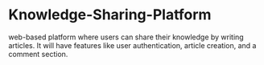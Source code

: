 # Knowledge-Sharing-Platform
web-based platform where users can share their knowledge by writing articles. It will have features like user authentication, article creation, and a comment section.
